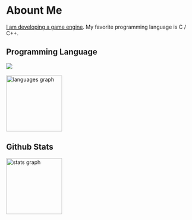 # Abount Me

[I am developing a game engine](https://github.com/dolphilia/raia). My favorite programming language is C / C++.

## Programming Language

<img src="https://skillicons.dev/icons?i=c,cpp,lua," /> <br /><br />
<img src="https://github-readme-stats.vercel.app/api/top-langs?username=dolphilia&locale=en&hide_title=false&layout=compact&card_width=320&langs_count=5&theme=vue-dark&hide_border=false&order=2" height="150" alt="languages graph"  />

## Github Stats

<img src="https://github-readme-stats.vercel.app/api?username=dolphilia&hide_title=false&hide_rank=false&show_icons=true&include_all_commits=true&count_private=true&disable_animations=false&theme=dracula&locale=en&hide_border=false&order=1" height="150" alt="stats graph"  />
